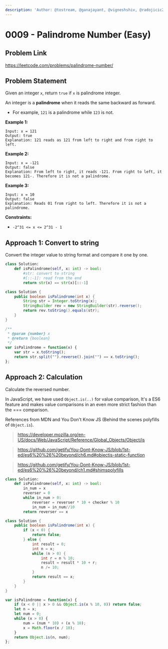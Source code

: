 ```yaml
---
description: 'Author: @tostream, @ganajayant, @vigneshshiv, @radojicic23 | https://leetcode.com/problems/palindrome-number/'
---
```


# 0009 - Palindrome Number (Easy)

## Problem Link

https://leetcode.com/problems/palindrome-number/

## Problem Statement

Given an integer `x`, return `true` if `x` is palindrome integer.

An integer is a **palindrome** when it reads the same backward as forward.

* For example, `121` is a palindrome while `123` is not.

**Example 1:**

```
Input: x = 121
Output: true
Explanation: 121 reads as 121 from left to right and from right to left.
```

**Example 2:**

```
Input: x = -121
Output: false
Explanation: From left to right, it reads -121. From right to left, it becomes 121-. Therefore it is not a palindrome.
```

**Example 3:**

```
Input: x = 10
Output: false
Explanation: Reads 01 from right to left. Therefore it is not a palindrome.
```

**Constraints:**

* `-2^31 <= x <= 2^31 - 1`

## Approach 1: Convert to string

Convert the integer value to string format and compare it one by one.

<Tabs>
<TabItem value="py" label="Python">
<SolutionAuthor name="@tostream"/>

```python
class Solution:
    def isPalindrome(self, x: int) -> bool:
        #str: convert to string
        #[::-1]: read from the end
        return str(x) == str(x)[::-1]
```
</TabItem>

<TabItem value="java" label="Java">
<SolutionAuthor name="@ganajayant"/>

```java
class Solution {
    public boolean isPalindrome(int x) {
        String str = Integer.toString(x);
        StringBuilder rev = new StringBuilder(str).reverse();
        return rev.toString().equals(str);
    }
}
```
</TabItem>

<TabItem value="js" label="JavaScript">
<SolutionAuthor name="@radojicic23"/>

```js
/**
 * @param {number} x
 * @return {boolean}
 */
var isPalindrome = function(x) {
    var str = x.toString();
    return str.split("").reverse().join("") == x.toString();
};
```
</TabItem>
</Tabs>

## Approach 2: Calculation

Calculate the reversed number.

In JavaScript, we have used `Object.is(..)` for value comparison, It's a ES6 feature and makes value comparisons in an even more strict fashion than the === comparison.

References from MDN and You Don't Know JS (Behind the scenes polyfills of `Object.is`). 

> https://developer.mozilla.org/en-US/docs/Web/JavaScript/Reference/Global_Objects/Object/is

> https://github.com/getify/You-Dont-Know-JS/blob/1st-ed/es6%20%26%20beyond/ch6.md#objectis-static-function

> https://github.com/getify/You-Dont-Know-JS/blob/1st-ed/es6%20%26%20beyond/ch1.md#shimspolyfills

<Tabs>
<TabItem value="py" label="Python">
<SolutionAuthor name="@tostream"/>

```python
class Solution:
    def isPalindrome(self, x: int) -> bool:
        in_num = x
        reverser = 0
        while in_num > 0:
            reverser = reverser * 10 + checker % 10
            in_num = in_num//10
        return reverser == x
```
</TabItem>
<TabItem value="java" label="Java">
<SolutionAuthor name="@ganajayant"/>

```java
class Solution {
    public boolean isPalindrome(int x) {
        if (x < 0) {
            return false;
        } else {
            int result = 0;
            int n = x;
            while (n > 0) {
                int r = n % 10;
                result = result * 10 + r;
                n /= 10;
            }
            return result == x;
        }
    }
}
```
</TabItem>
<TabItem value="javascript" label="JavaScript">
<SolutionAuthor name="@MithunPrabhu777"/>

```javascript
var isPalindrome = function(x) {
    if (x < 0 || x > 0 && Object.is(x % 10, 0)) return false;
    let n = x;
    let num = 0;
    while (x > 0) {
        num = (num * 10) + (x % 10);
        x = Math.floor(x / 10);
    }
    return Object.is(n, num);
};
```
</TabItem>
</Tabs>
